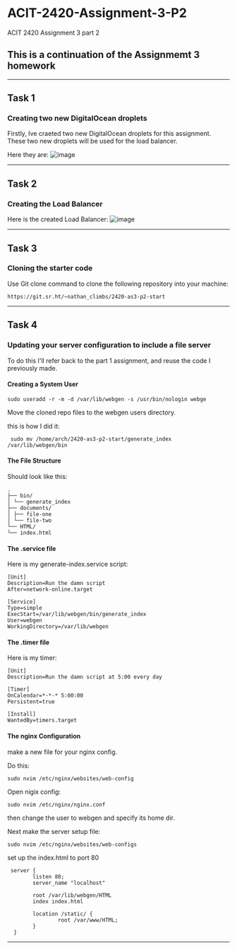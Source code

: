 # ACIT-2420-Assignment-3-P2
ACIT 2420 Assignment 3 part 2

## This is a continuation of the Assignmemt 3 homework

---

## Task 1

### Creating two new DigitalOcean droplets

 Firstly, Ive craeted two new DigitalOcean droplets for this assignment. These two new droplets will be used for the load balancer.

Here they are:
![image](https://github.com/user-attachments/assets/02e5bb1c-bf04-4171-82f8-5713fb249fac)

---

## Task 2

### Creating the Load Balancer

Here is the created Load Balancer:
![image](https://github.com/user-attachments/assets/5b7d00c9-6223-49b7-8310-94c3a381186e)

---

## Task 3

### Cloning the starter code

Use Git clone command to clone the following repository into your machine:

```
https://git.sr.ht/~nathan_climbs/2420-as3-p2-start
```
---

## Task 4

### Updating your server configuration to include a file server

To do this I'll refer back to the part 1 assignment, and reuse the code I previously made.

#### Creating a System User
```
sudo useradd -r -m -d /var/lib/webgen -s /usr/bin/nologin webge 
```
Move the cloned repo files to the webgen users directory.

this is how I did it:

```
 sudo mv /home/arch/2420-as3-p2-start/generate_index /var/lib/webgen/bin
 ```

#### The File Structure
Should look like this:
```
.
├── bin/
│ └── generate_index
├── documents/
│ ├── file-one
│ └── file-two
└── HTML/
└── index.html
```

#### The .service file
Here is my generate-index.service script:

```
[Unit]
Description=Run the damn script
After=network-online.target

[Service]
Type=simple
ExecStart=/var/lib/webgen/bin/generate_index
User=webgen
WorkingDirectory=/var/lib/webgen
```

#### The .timer file
Here is my timer: 

```
[Unit]
Description=Run the damn script at 5:00 every day

[Timer]
OnCalendar=*-*-* 5:00:00
Persistent=true

[Install]
WantedBy=timers.target
```

#### The nginx Configuration

make a new file for your nginx config.

Do this: 

```
sudo nvim /etc/nginx/websites/web-config
````

Open nigix config:

```
sudo nvim /etc/nginx/nginx.conf
```

then change the user to webgen and specify its home dir.

Next make the server setup file:
```
sudo nvim /etc/nginx/websites/web-configs
```

set up the index.html to port 80

```
 server {
        listen 80;
        server_name "localhost"

        root /var/lib/webgen/HTML
        index index.html

        location /static/ {
                root /var/www/HTML;
        }
  }
```
---

